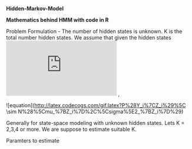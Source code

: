**Hidden-Markov-Model**

**Mathematics behind HMM with code in R**

Problem Formulation -
The number of hidden states is unknown. K is the total number hidden states. We assume that given the hidden states 
![equation](http://latex.codecogs.com/gif.latex?Z_i) , 

![equation](http://latex.codecogs.com/gif.latex?P%28Y_i%7CZ_i%29%5C \sim N%28%5Cmu_%7BZ_i%7D%2C%5Csigma%5E2_%7BZ_i%7D%29)

Generally for state-space modeling with unknown hidden states. Lets K = 2,3,4 or more. We are suppose to estimate suitable K.

Paramters to estimate 



